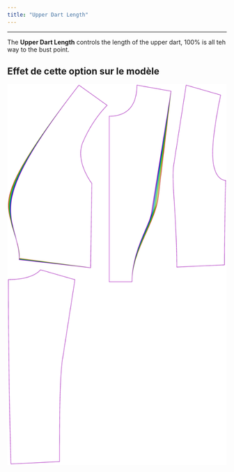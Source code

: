 ```yaml
---
title: "Upper Dart Length"
---
```


***

The **Upper Dart Length** controls the length of the upper dart, 100% is all teh way to the bust point.

## Effet de cette option sur le modèle

![Cette image montre l'effet de cette option en superposant plusieurs variantes qui ont une valeur différente pour cette option](noble_upperdartlength_sample.svg "Effet de cette option sur le modèle")
